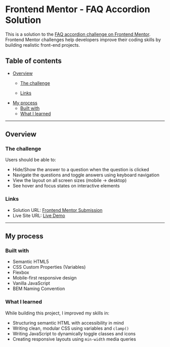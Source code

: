 # Frontend Mentor - FAQ Accordion Solution

This is a solution to the [FAQ accordion challenge on Frontend Mentor](https://www.frontendmentor.io/challenges/faq-accordion-wyfFdeBwBz). Frontend Mentor challenges help developers improve their coding skills by building realistic front-end projects.

## Table of contents

- [Overview](#overview)
  - [The challenge](#the-challenge)
  
  - [Links](#links)
- [My process](#my-process)
  - [Built with](#built-with)
  - [What I learned](#what-i-learned)
  
---

## Overview

### The challenge

Users should be able to:

- Hide/Show the answer to a question when the question is clicked
- Navigate the questions and toggle answers using keyboard navigation
- View the layout on all screen sizes (mobile → desktop)
- See hover and focus states on interactive elements

### Links

- Solution URL: [Frontend Mentor Submission](https://www.frontendmentor.io/solutions/your-solution-url)
- Live Site URL: [Live Demo](https://your-live-site.netlify.app)

---

## My process

### Built with

- Semantic HTML5
- CSS Custom Properties (Variables)
- Flexbox
- Mobile-first responsive design
- Vanilla JavaScript
- BEM Naming Convention

### What I learned

While building this project, I improved my skills in:

- Structuring semantic HTML with accessibility in mind
- Writing clean, modular CSS using variables and `clamp()`
- Writing JavaScript to dynamically toggle classes and icons
- Creating responsive layouts using `min-width` media queries

